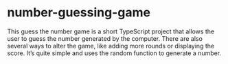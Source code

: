 # number-guessing-game
This guess the number game is a short TypeScript project that allows the user to guess the number generated by the computer. There are also several ways to alter the game, like adding more rounds or displaying the score. It’s quite simple and uses the random function to generate a number.
